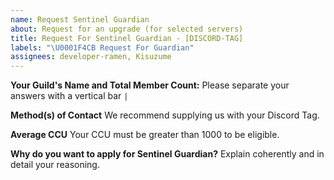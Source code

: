 ```yaml
---
name: Request Sentinel Guardian
about: Request for an upgrade (for selected servers)
title: Request For Sentinel Guardian - [DISCORD-TAG]
labels: "\U0001F4CB Request For Guardian"
assignees: developer-ramen, Kisuzume
---
```


[//]:
	#
	"Thank you for your interest in Sentinel Guardian! Of course, we don't just willy-nilly offer activation keys on demand, so we'd like a bit more information about your guild first before we start."

**Your Guild's Name and Total Member Count:** Please separate your answers with a vertical bar `|`

**Method(s) of Contact** We recommend supplying us with your Discord Tag.

**Average CCU** Your CCU must be greater than 1000 to be eligible.

**Why do you want to apply for Sentinel Guardian?** Explain coherently and in detail your reasoning.
